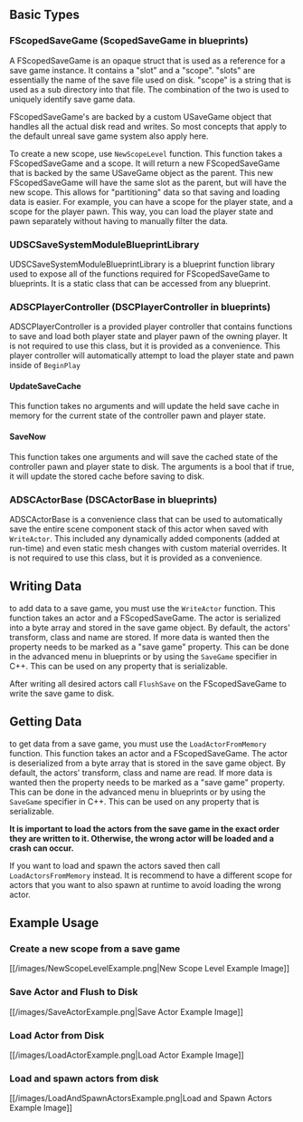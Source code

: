 ## Basic Types

### FScopedSaveGame (ScopedSaveGame in blueprints)

A FScopedSaveGame is an opaque struct that is used as a reference for a save game instance. It contains a "slot" and a "scope". "slots" are essentially the name of the save file used on disk. "scope" is a string that is used as a sub directory into that file. The combination of the two is used to uniquely identify save game data.

FScopedSaveGame's are backed by a custom USaveGame object that handles all the actual disk read and writes. So most concepts that apply to the default unreal save game system also apply here.

To create a new scope, use `NewScopeLevel` function. This function takes a FScopedSaveGame and a scope. It will return a new FScopedSaveGame that is backed by the same USaveGame object as the parent. This new FScopedSaveGame will have the same slot as the parent, but will have the new scope. This allows for "partitioning" data so that saving and loading data is easier. For example, you can have a scope for the player state, and a scope for the player pawn. This way, you can load the player state and pawn separately without having to manually filter the data.

### UDSCSaveSystemModuleBlueprintLibrary

UDSCSaveSystemModuleBlueprintLibrary is a blueprint function library used to expose all of the functions required for FScopedSaveGame to blueprints. It is a static class that can be accessed from any blueprint.

### ADSCPlayerController (DSCPlayerController in blueprints)

ADSCPlayerController is a provided player controller that contains functions to save and load both player state and player pawn of the owning player. It is not required to use this class, but it is provided as a convenience. This player controller will automatically attempt to load the player state and pawn inside of `BeginPlay`

#### UpdateSaveCache

This function takes no arguments and will update the held save cache in memory for the current state of the controller pawn and player state.

#### SaveNow

This function takes one arguments and will save the cached state of the controller pawn and player state to disk. The arguments is a bool that if true, it will update the stored cache before saving to disk.

### ADSCActorBase (DSCActorBase in blueprints)

ADSCActorBase is a convenience class that can be used to automatically save the entire scene component stack of this actor when saved with `WriteActor`. This included any dynamically added components (added at run-time) and even static mesh changes with custom material overrides. It is not required to use this class, but it is provided as a convenience.

## Writing Data

to add data to a save game, you must use the `WriteActor` function. This function takes an actor and a FScopedSaveGame. The actor is serialized into a byte array and stored in the save game object. By default, the actors' transform, class and name are stored. If more data is wanted then the property needs to be marked as a "save game" property. This can be done in the advanced menu in blueprints or by using the `SaveGame` specifier in C++. This can be used on any property that is serializable.

After writing all desired actors call `FlushSave` on the FScopedSaveGame to write the save game to disk.

## Getting Data

to get data from a save game, you must use the `LoadActorFromMemory` function. This function takes an actor and a FScopedSaveGame. The actor is deserialized from a byte array that is stored in the save game object. By default, the actors' transform, class and name are read. If more data is wanted then the property needs to be marked as a "save game" property. This can be done in the advanced menu in blueprints or by using the `SaveGame` specifier in C++. This can be used on any property that is serializable.

**It is important to load the actors from the save game in the exact order they are written to it. Otherwise, the wrong actor will be loaded and a crash can occur.**

If you want to load and spawn the actors saved then call `LoadActorsFromMemory` instead. It is recommend to have a different scope for actors that you want to also spawn at runtime to avoid loading the wrong actor.

## Example Usage

### Create a new scope from a save game

[[/images/NewScopeLevelExample.png|New Scope Level Example Image]]

### Save Actor and Flush to Disk

[[/images/SaveActorExample.png|Save Actor Example Image]]

### Load Actor from Disk

[[/images/LoadActorExample.png|Load Actor Example Image]]

### Load and spawn actors from disk

[[/images/LoadAndSpawnActorsExample.png|Load and Spawn Actors Example Image]]
